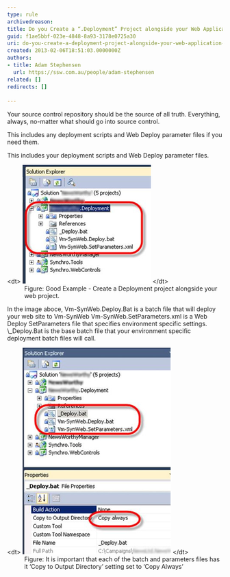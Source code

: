 ```yaml
---
type: rule
archivedreason: 
title: Do you Create a “.Deployment” Project alongside your Web Application for any additional deployment steps?
guid: f1ae5bbf-023e-4848-8a93-3178e0725a30
uri: do-you-create-a-deployment-project-alongside-your-web-application-for-any-additional-deployment-steps
created: 2013-02-06T18:51:03.0000000Z
authors:
- title: Adam Stephensen
  url: https://ssw.com.au/people/adam-stephensen
related: []
redirects: []

---
```


Your source control repository should be the source of all truth. Everything, always, no-matter what should go into source control.

This includes any deployment scripts and Web Deploy parameter files if you need them.

<!--endintro-->

This includes your deployment scripts and Web Deploy parameter files.
<dl class="goodImage">&lt;dt&gt; 
      <img src="deployment-project.jpg" alt=""> 
   &lt;/dt&gt;<dd>Figure: Good Example - Create a Deployment project alongside your web project.  </dd></dl> In the image aboce, Vm-SynWeb.Deploy.Bat is a batch  file that will deploy your web site to Vm-SynWeb
 Vm-SynWeb.SetParameters.xml is a Web Deploy SetParameters file that specifies environment specific settings.
 \_Deploy.Bat is the base batch file that your environment specific deployment batch files will call. <dl class="image">&lt;dt&gt; 
      <img src="deployment-project-copy.jpg" alt=""> 
   &lt;/dt&gt;<dd>Figure: It is important that each of the batch and parameters files has it ‘Copy to Output Directory’ setting set to ‘Copy Always’</dd></dl>
